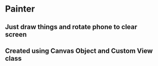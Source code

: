 # Painter

## Just draw things and rotate phone to clear screen
## Created using Canvas Object and Custom View class